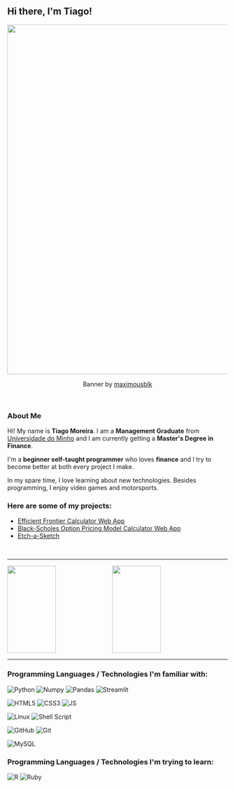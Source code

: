 ## Hi there, I'm Tiago!

<p align="center">
  <a href="https://gist.github.com/57dc8bfa83121797ac9b5372b3c874d5">
      <img src="https://camo.githubusercontent.com/2dd347fd2189ac2a33c8cdb8cba140d4a29e3eea648ad40df645f6af2cf4ebd3/68747470733a2f2f676973742e6769746875622e636f6d2f7261772f35376463386266613833313231373937616339623533373262336338373464352f62616e6e65722e737667" width="800" data-canonical-src="https://gist.github.com/raw/57dc8bfa83121797ac9b5372b3c874d5/banner.svg" style="max-width: 100%;">
    </a>
</p>

<p align="center">
  Banner by <a href="https://github.com/maximousblk/">maximousblk</a>
</p>

<br>

### About Me

Hi! My name is **Tiago Moreira**. I am a **Management Graduate** from [Universidade do Minho](https://www.uminho.pt/PT) and I am currently getting a **Master's Degree in Finance**. 

I'm a **beginner self-taught programmer** who loves **finance** and I try to become better at both every project I make.

In my spare time, I love learning about new technologies. Besides programming, I enjoy video games and motorsports.

### Here are some of my projects:
- [Efficient Frontier Calculator Web App](https://tfsm00-markowitz-efficient-frontier-efficient-frontier-foagx5.streamlitapp.com/)
- [Black-Scholes Option Pricing Model Calculator Web App](https://tfsm00-black-scholes-calculator-bsm-streamlit-rm6hsi.streamlitapp.com/)
- [Etch-a-Sketch](https://tfsm00.github.io/Etch-a-Sketch/)

<br>

---

<img align="left" height="200" width="47%" src="https://github-readme-stats.vercel.app/api?username=tfsm00&theme=algolia" />
<img height="200" width="47%" src="https://github-readme-stats.vercel.app/api/top-langs/?username=tfsm00&layout=compact" />

---

### Programming Languages / Technologies I'm familiar with:
![Python](https://img.shields.io/badge/Python-FFD43B?style=for-the-badge&logo=python&logoColor=blue)
![Numpy](https://img.shields.io/badge/Numpy-777BB4?style=for-the-badge&logo=numpy&logoColor=white)
![Pandas](https://img.shields.io/badge/Pandas-2C2D72?style=for-the-badge&logo=pandas&logoColor=white)
![Streamlit](https://img.shields.io/badge/Streamlit-FF4B4B?style=for-the-badge&logo=Streamlit&logoColor=white)

![HTML5](https://img.shields.io/badge/HTML5-E34F26?style=for-the-badge&logo=html5&logoColor=white)
![CSS3](https://img.shields.io/badge/CSS3-1572B6?style=for-the-badge&logo=css3&logoColor=white)
![JS](https://img.shields.io/badge/JavaScript-323330?style=for-the-badge&logo=javascript&logoColor=F7DF1E)

![Linux](https://img.shields.io/badge/Linux-FCC624?style=for-the-badge&logo=linux&logoColor=black)
![Shell Script](https://img.shields.io/badge/Shell_Script-121011?style=for-the-badge&logo=gnu-bash&logoColor=white)

![GitHub](https://img.shields.io/badge/GitHub-100000?style=for-the-badge&logo=github&logoColor=white)
![Git](https://img.shields.io/badge/GIT-E44C30?style=for-the-badge&logo=git&logoColor=white)

![MySQL](https://img.shields.io/badge/MySQL-005C84?style=for-the-badge&logo=mysql&logoColor=white)

### Programming Languages / Technologies I'm trying to learn:

![R](https://img.shields.io/badge/R-276DC3?style=for-the-badge&logo=r&logoColor=white)
![Ruby](https://img.shields.io/badge/Ruby-CC342D?style=for-the-badge&logo=ruby&logoColor=white)
